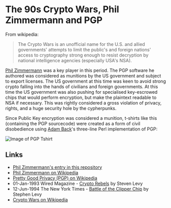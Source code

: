 
# The 90s Crypto Wars, Phil Zimmermann and PGP

From wikipedia:

> The Crypto Wars is an unofficial name for the U.S. and allied governments' attempts to limit the public's and foreign nations' access to cryptography strong enough to resist decryption by national intelligence agencies (especially USA's NSA).

[Phil Zimmermann](/people/phil_zimmermann.md) was a key player in this period. The PGP software he authored was considered as munitions by the US government and subject to export licenses. The US government at this time was keen to avoid strong crypto falling into the hands of civilians and foreign governments. At this time the US government was also pushing for specialised key-escrowed chips that would perform encryption, but make the plaintext readable to NSA if necessary. This was rightly considered a gross violation of privacy, rights, and a huge security hole by the cypherpunks.

Since Public Key encryption was considered a munition, t-shirts like this (containing the PGP sourcecode) were created as a form of civil disobedience using [Adam Back](/people/adam_back.md)'s three-line Perl implementation of PGP:

![Image of PGP Tshirt](https://upload.wikimedia.org/wikipedia/commons/9/96/Munitions_T-shirt_%28front%29.jpg)

## Links

* [Phil Zimmermann's entry in this repository](/people/phil_Zimmermann.md)
* [Phil Zimmermann on Wikipedia](https://en.wikipedia.org/wiki/Phil_Zimmermann)
* [Pretty Good Privacy (PGP) on Wikipedia](https://en.wikipedia.org/wiki/Pretty_Good_Privacy)
* 01-Jan-1993 Wired Magazine - [Crypto Rebels](https://www.wired.com/1993/02/crypto-rebels/) by Steven Levy
* 12-Jun-1994 The New York Times - [Battle of the Clipper Chip](http://www.nytimes.com/1994/06/12/magazine/battle-of-the-clipper-chip.html?pagewanted=all) by Stephen Levy
* [Crypto Wars on Wikipedia](https://en.wikipedia.org/wiki/Crypto_Wars)
